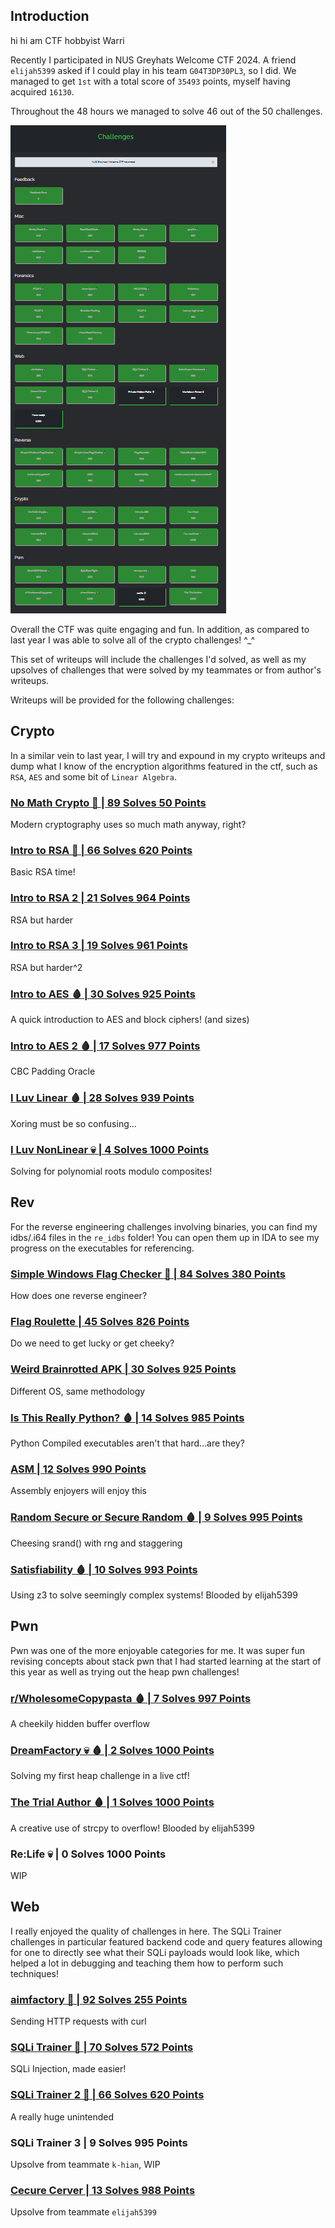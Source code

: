 ## Introduction

hi hi am CTF hobbyist Warri

Recently I participated in NUS Greyhats Welcome CTF 2024. A friend `elijah5399` asked if I could play in his team `G04T3DP30PL3`, so I did. We managed to get `1st` with a total score of `35493` points, myself having acquired `16130`.

Throughout the 48 hours we managed to solve 46 out of the 50 challenges.

![alt text](images/challenges.png)

Overall the CTF was quite engaging and fun. In addition, as compared to last year I was able to solve all of the crypto challenges! ^_^

This set of writeups will include the challenges I'd solved, as well as my upsolves of challenges that were solved by my teammates or from author's writeups.

Writeups will be provided for the following challenges:

## Crypto
In a similar vein to last year, I will try and expound in my crypto writeups and dump what I know of the encryption algorithms featured in the ctf, such as `RSA`, `AES` and some bit of `Linear Algebra`.

### [No Math Crypto 🍼 | 89 Solves 50 Points](crypto_no_math_crypto.md)
Modern cryptography uses so much math anyway, right?
### [Intro to RSA 🍼 | 66 Solves 620 Points](crypto_intro_to_rsa.md)
Basic RSA time!
### [Intro to RSA 2 | 21 Solves 964 Points](crypto_intro_to_rsa_2.md)
RSA but harder
### [Intro to RSA 3 | 19 Solves 961 Points](crypto_intro_to_rsa_3.md)
RSA but harder^2
### [Intro to AES 🩸 | 30 Solves 925 Points](crypto_intro_to_aes.md)
A quick introduction to AES and block ciphers! (and sizes)
### [Intro to AES 2 🩸 | 17 Solves 977 Points](crypto_intro_to_aes_2.md)
CBC Padding Oracle
### [I Luv Linear 🩸 | 28 Solves 939 Points](crypto_i_luv_linear.md)
Xoring must be so confusing...
### [I Luv NonLinear 💀 | 4 Solves 1000 Points](crypto_i_luv_nonlinear.md)
Solving for polynomial roots modulo composites!

## Rev

For the reverse engineering challenges involving binaries, you can find my idbs/.i64 files in the `re_idbs` folder! You can open them up in IDA to see my progress on the executables for referencing.

### [Simple Windows Flag Checker 🍼 | 84 Solves 380 Points](re_simple_windows_flag_checker.md)
How does one reverse engineer?
### [Flag Roulette | 45 Solves 826 Points](re_flag_roulette.md)
Do we need to get lucky or get cheeky?
### [Weird Brainrotted APK | 30 Solves 925 Points](re_brainrotted_apk.md)
Different OS, same methodology
### [Is This Really Python? 🩸 | 14 Solves 985 Points](re_is_this_really_python.md)
Python Compiled executables aren't that hard...are they?
### [ASM | 12 Solves 990 Points](re_asm.md)
Assembly enjoyers will enjoy this
### [Random Secure or Secure Random 🩸 | 9 Solves 995 Points](re_random_secure_or_secure_random.md)
Cheesing srand() with rng and staggering
### [Satisfiability 🩸 | 10 Solves 993 Points](re_satisfiability.md)
Using z3 to solve seemingly complex systems! Blooded by elijah5399

## Pwn

Pwn was one of the more enjoyable categories for me. It was super fun revising concepts about stack pwn that I had started learning at the start of this year as well as trying out the heap pwn challenges!

### [r/WholesomeCopypasta 🩸 | 7 Solves 997 Points](pwn_wholesome_copypasta.md)
A cheekily hidden buffer overflow
### [DreamFactory 💀 🩸 | 2 Solves 1000 Points](pwn_dream_factory.md)
Solving my first heap challenge in a live ctf!
### [The Trial Author 🩸 | 1 Solves 1000 Points](pwn_the_trial_author.md)
A creative use of strcpy to overflow! Blooded by elijah5399
### Re:Life 💀 | 0 Solves 1000 Points
WIP

## Web

I really enjoyed the quality of challenges in here. The SQLi Trainer challenges in particular featured backend code and query features allowing for one to directly see what their SQLi payloads would look like, which helped a lot in debugging and teaching them how to perform such techniques!

### [aimfactory 🍼 | 92 Solves 255 Points](web_aimfactory.md)
Sending HTTP requests with curl
### [SQLi Trainer 🍼 | 70 Solves 572 Points](web_sqli_trainer.md)
SQLi Injection, made easier!
### [SQLi Trainer 2 🍼 | 66 Solves 620 Points](web_sqli_trainer_2.md)
A really huge unintended
### SQLi Trainer 3 | 9 Solves 995 Points
Upsolve from teammate `k-hian`, WIP
### [Cecure Cerver | 13 Solves 988 Points](web_cecure_cerver.md)
Upsolve from teammate `elijah5399`